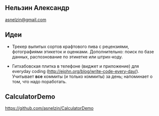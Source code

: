 ## Нельзин Александр
asnelzin@gmail.com

## Идеи

- Трекер выпитых сортов крафтового пива с рецензиями, фотографиями этикеток и оценками. Дополнительно: поиск по базе данных, распознование по этикетке или штрих-коду.

- Гитхабовская плитка в телефоне (виджет и приложение) для everyday coding (http://ejohn.org/blog/write-code-every-day/). Учитывает __все__ коммиты (и только коммиты) за день; напоминает о том, что надо поработать.

## CalculatorDemo

https://github.com/asnelzin/CalculatorDemo
